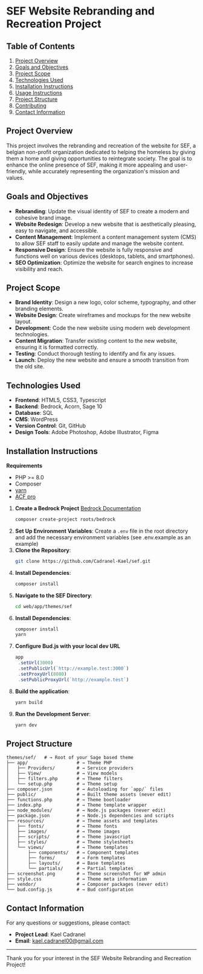 # SEF Website Rebranding and Recreation Project

## Table of Contents

1. [Project Overview](#project-overview)
2. [Goals and Objectives](#goals-and-objectives)
3. [Project Scope](#project-scope)
4. [Technologies Used](#technologies-used)
5. [Installation Instructions](#installation-instructions)
6. [Usage Instructions](#usage-instructions)
7. [Project Structure](#project-structure)
8. [Contributing](#contributing)
9. [Contact Information](#contact-information)

## Project Overview

This project involves the rebranding and recreation of the website for SEF, a belgian non-profit organization dedicated to helping the homeless by giving them a home and giving opportunities to reintegrate society. The goal is to enhance the online presence of SEF, making it more appealing and user-friendly, while accurately representing the organization's mission and values.

## Goals and Objectives

- **Rebranding**: Update the visual identity of SEF to create a modern and cohesive brand image.
- **Website Redesign**: Develop a new website that is aesthetically pleasing, easy to navigate, and accessible.
- **Content Management**: Implement a content management system (CMS) to allow SEF staff to easily update and manage the website content.
- **Responsive Design**: Ensure the website is fully responsive and functions well on various devices (desktops, tablets, and smartphones).
- **SEO Optimization**: Optimize the website for search engines to increase visibility and reach.

## Project Scope

- **Brand Identity**: Design a new logo, color scheme, typography, and other branding elements.
- **Website Design**: Create wireframes and mockups for the new website layout.
- **Development**: Code the new website using modern web development technologies.
- **Content Migration**: Transfer existing content to the new website, ensuring it is formatted correctly.
- **Testing**: Conduct thorough testing to identify and fix any issues.
- **Launch**: Deploy the new website and ensure a smooth transition from the old site.

## Technologies Used

- **Frontend**: HTML5, CSS3, Typescript
- **Backend**: Bedrock, Acorn, Sage 10
- **Database**: SQL
- **CMS**: WordPress
- **Version Control**: Git, GitHub
- **Design Tools**: Adobe Photoshop, Adobe Illustrator, Figma

## Installation Instructions

**Requirements**
- PHP >= 8.0
- Composer
- [yarn](https://yarnpkg.com/)
- [ACF pro](https://www.advancedcustomfields.com/pro/)

1. **Create a Bedrock Project**
   [Bedrock Documentation](https://roots.io/bedrock/docs/installation/)
   ```bash
   composer create-project roots/bedrock
   ```
2. **Set Up Environment Variables**:
   Create a `.env` file in the root directory and add the necessary environment variables (see .env.example as an example)
3. **Clone the Repository**:
   ```bash
   git clone https://github.com/Cadranel-Kael/sef.git
   ```
4. **Install Dependencies**:
   ```bash
   composer install
   ```
5. **Navigate to the SEF Directory**:
   ```bash
   cd web/app/themes/sef
   ```
6. **Install Dependencies**:
   ```bash
   composer install
   yarn
   ```
7. **Configure Bud.js with your local dev URL**
   ```javascript
   app
    .setUrl(3000)
    .setPublicUrl(`http://example.test:3000`)
    .setProxyUrl(8080)
    .setPublicProxyUrl(`http://example.test`)
   ```
8. **Build the application**:
   ```bash
   yarn build
   ```
8. **Run the Development Server**:
   ```bash
   yarn dev
   ```
   
## Project Structure

```
themes/sef/   # → Root of your Sage based theme
├── app/                  # → Theme PHP
│   ├── Providers/        # → Service providers
│   ├── View/             # → View models
│   ├── filters.php       # → Theme filters
│   └── setup.php         # → Theme setup
├── composer.json         # → Autoloading for `app/` files
├── public/               # → Built theme assets (never edit)
├── functions.php         # → Theme bootloader
├── index.php             # → Theme template wrapper
├── node_modules/         # → Node.js packages (never edit)
├── package.json          # → Node.js dependencies and scripts
├── resources/            # → Theme assets and templates
│   ├── fonts/            # → Theme fonts
│   ├── images/           # → Theme images
│   ├── scripts/          # → Theme javascript
│   ├── styles/           # → Theme stylesheets
│   └── views/            # → Theme templates
│       ├── components/   # → Component templates
│       ├── forms/        # → Form templates
│       ├── layouts/      # → Base templates
│       └── partials/     # → Partial templates
├── screenshot.png        # → Theme screenshot for WP admin
├── style.css             # → Theme meta information
├── vendor/               # → Composer packages (never edit)
└── bud.config.js         # → Bud configuration
```

## Contact Information

For any questions or suggestions, please contact:

- **Project Lead**: Kael Cadranel
- **Email**: kael.cadranel00@gmail.com

---

Thank you for your interest in the SEF Website Rebranding and Recreation Project!
